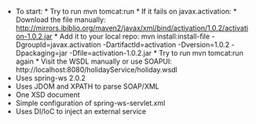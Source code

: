 * To start:
        * Try to run mvn tomcat:run
        * If it fails on javax.activation:
                * Download the file manually: http://mirrors.ibiblio.org/maven2/javax/xml/bind/activation/1.0.2/activation-1.0.2.jar
                * Add it to your local repo:
                        mvn install:install-file -DgroupId=javax.activation -DartifactId=activation -Dversion=1.0.2 -Dpackaging=jar -Dfile=activation-1.0.2.jar
        * Try to run mvn tomcat:run again
        * Visit the WSDL manually or use SOAPUI: http://localhost:8080/holidayService/holiday.wsdl
* Uses spring-ws 2.0.2
* Uses JDOM and XPATH to parse SOAP/XML
* One XSD document
* Simple configuration of spring-ws-servlet.xml
* Uses DI/IoC to inject an external service
